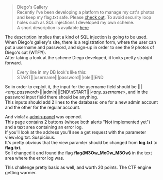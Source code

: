 > Diego's Gallery  
> Recently I've been developing a platform to manage my cat's photos and keep my flag.txt safe. Please [check out](http://35.194.63.219/csa_2018/diegos_gallery/_mdbrypbibxrz/).
> To avoid security loop holes such as SQL injections I developed my own scheme.  
> A short description is available [here](http://35.194.63.219/csa_2018/diegos_gallery/_mdbrypbibxrz/scheme.txt)

The description implies that a kind of SQL injection is going to be used.  
When Diego's gallery's site, there is a registration form, where the user can put a username and password, and sign-up in order to see the 9 photos of Diego's cat (WTF?!).  
After taking a look at the scheme Diego developed, it looks pretty straight forward.  

> Every line in my DB look's like this:  
> START|||username|||password|||role|||END

So in order to exploit it, the input for the username field should be _<any username>_|||_<any_password>_|||admin|||END\nSTART|||_<any_username>_, and in the password input field there should be anything.  
This inputs should add 2 lines to the database: one for a new admin account and the other for the regular account.  

And viola! a [admin-panel](http://35.194.63.219/csa_2018/diegos_gallery/_mdbrypbibxrz/admin-panel/index.php?view=log.txt) was opened.  
This page contains 2 buttons (whose both alerts "Not implemented yet") and a text area containing an error log.  
If you'll look at the address you'll see a get request with the parameter view=log.txt. Suspicious.  
It's pretty obvious that the view paramter should be changed from **log.txt** to **flag.txt**.   
So I changed it and found the flag **flag{M3Ow_MeOw_M3Ow}** in the text area where the error log was.

This challenge pretty basic as well, and worth 20 points. The CTF engine getting warmer.
